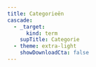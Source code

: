 ```yaml
---
title: Categorieën
cascade:
  - _target:
      kind: term
    supTitle: Categorie
  - theme: extra-light
    showDownloadCta: false
---
```

